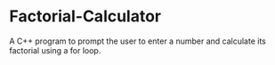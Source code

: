 # Factorial-Calculator
 A C++ program to prompt the user to enter a number and calculate its factorial using a for loop.
